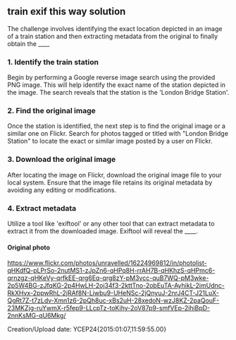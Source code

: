## train exif this way solution

The challenge involves identifying the exact location depicted in an image of a train station and then extracting metadata from the original to finally obtain the ____

### 1. Identify the train station
Begin by performing a Google reverse image search using the provided PNG image. This will help identify the exact name of the station depicted in the image. The search reveals that the station is the 'London Bridge Station'.

### 2. Find the original image  
Once the station is identified, the next step is to find the original image or a similar one on Flickr. Search for photos tagged or titled with "London Bridge Station" to locate the exact or similar image posted by a user on Flickr.

### 3. Download the original image  
After locating the image on Flickr, download the original image file to your local system. Ensure that the image file retains its original metadata by avoiding any editing or modifications.

### 4. Extract metadata  
Utilize a tool like 'exiftool' or any other tool that can extract metadata to extract it from the downloaded image. Exiftool will reveal the ____.

#### Original photo
https://www.flickr.com/photos/unravelled/16224969812/in/photolist-qHKdfQ-pLPrSo-2nutMS1-zJpZn6-qHPq8H-rrAH7B-qHKhzS-qHPmc6-qrnzgz-qHKeVy-qrfkEE-qrg6Eq-qrg8zY-pM3vcc-quB7WQ-pM3wke-2p5W4BG-zJfqKG-2p4HwLH-2oj34f3-2kttTno-2obEuTA-AyhikL-2imUdnc-RkXHvx-2ppwRhL-2jRAf8N-Liwbu9-UHeNSc-2jQnyuJ-2nrJ4CT-J21LuX-QgRt7Z-t7zLdv-Xmn1z6-2pQh8uc-xBs2uH-28xedoN-wzJ8KZ-2paQouF-23MKZjg-ruYwmX-r5fep9-LLcpTz-toKihy-2oV87p9-smfVEp-2ihiBpD-2nnKsMG-qU6Mkg/

Creation/Upload date: YCEP24{2015:01:07,11:59:55.00}


